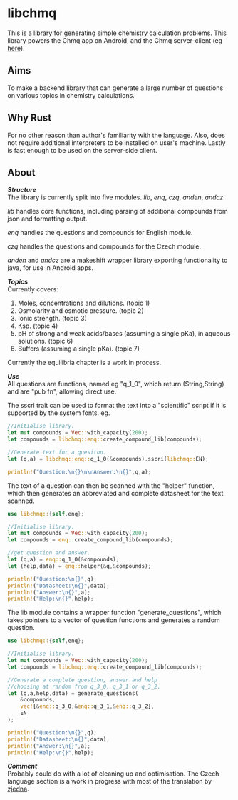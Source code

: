 # libchmq

This is a library for generating simple chemistry calculation problems.
This library powers the Chmq app on Android, and the Chmq server-client (eg [here]).

Aims
----

To make a backend library that can generate a large number of questions on various topics in chemistry calculations.

Why Rust
-----------
For no other reason than author's familiarity with the language. Also, does not require additional interpreters to be installed on user's machine.
Lastly is fast enough to be used on the server-side client.


About
-----
***Structure***<br>
The library is currently split into five modules.
*lib*, *enq*, *czq*, *anden*, *andcz*.

*lib* handles core functions, including parsing of additional compounds from json and
formatting output.

*enq* handles the questions and compounds for English module.

*czq* handles the questions and compounds for the Czech module.

*anden* and *andcz* are a makeshift wrapper library exporting functionality to java, for use in Android apps.

***Topics***<br>
Currently covers:
1) Moles, concentrations and dilutions. (topic 1)
2) Osmolarity and osmotic pressure. (topic 2)
3) Ionic strength. (topic 3)
4) Ksp. (topic 4)
6) pH of strong and weak acids/bases (assuming a single pKa), in aqueous solutions. (topic 6)
7) Buffers (assuming a single pKa). (topic 7)

Currently the equilibria chapter is a work in process.

***Use***<br>
All questions are functions, named eg "q_1_0", which return (String,String) and are "pub fn", allowing direct use.<br>

The sscri trait can be used to format the text into a "scientific" script if it is supported by the system fonts.
eg.

```Rust
//Initialise library.
let mut compounds = Vec::with_capacity(200);
let compounds = libchmq::enq::create_compound_lib(compounds);

//Generate text for a quesiton.
let (q,a) = libchmq::enq::q_1_0(&compounds).sscri(libchmq::EN);

println!("Question:\n{}\n\nAnswer:\n{}",q,a);
```

The text of a question can then be scanned with the "helper" function,
which then generates an abbreviated and complete datasheet for the text scanned.

```Rust
use libchmq::{self,enq};

//Initialise library.
let mut compounds = Vec::with_capacity(200);
let compounds = enq::create_compound_lib(compounds);

//get question and answer.
let (q,a) = enq::q_1_0(&compounds);
let (help,data) = enq::helper(&q,&compounds);

println!("Question:\n{}",q);
println!("Datasheet:\n{}",data);
println!("Answer:\n{}",a);
println!("Help:\n{}",help);
```

The lib module contains a wrapper function "generate_questions",
which takes pointers to a vector of question functions and generates a random question.<br>

```Rust
use libchmq::{self,enq};

//Initialise library.
let mut compounds = Vec::with_capacity(200);
let compounds = libchmq::enq::create_compound_lib(compounds);

//Generate a complete question, answer and help
//choosing at random from q_3_0, q_3_1 or q_3_2.
let (q,a,help,data) = generate_questions(
    &compounds,
    vec![&enq::q_3_0,&enq::q_3_1,&enq::q_3_2],
    EN
);

println!("Question:\n{}",q);
println!("Datasheet:\n{}",data);
println!("Answer:\n{}",a);
println!("Help:\n{}",help);
```

***Comment***<br>
Probably could do with a lot of cleaning up and optimisation. The Czech language section is a work in progress with most of the translation by [zjedna].

[zjedna]:https://github.com/zjedna
[here]: http://biomedicina.upol.cz:7000


